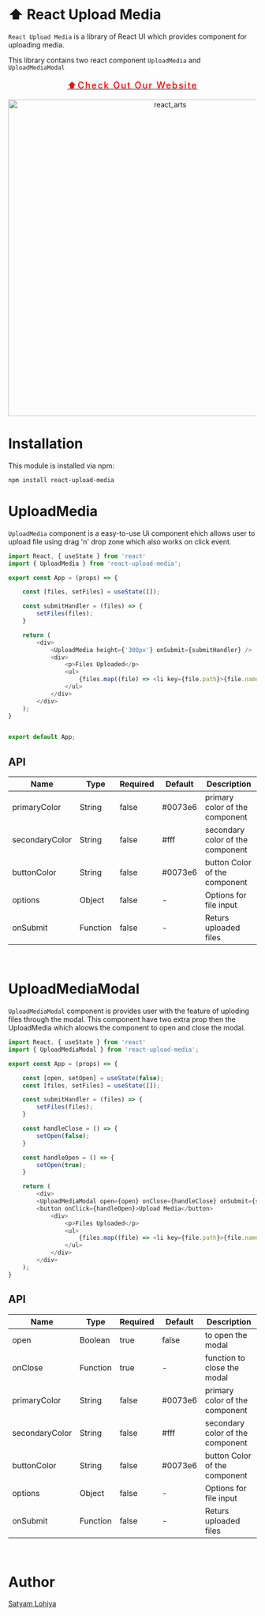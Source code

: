 # ⬆️ React Upload Media

`React Upload Media` is a library of React UI which provides component for uploading media.

This library contains two react component `UploadMedia` and `UploadMediaModal`

<a href="https://satyam-2001.github.io/React-Upload-Media/" target="_blank">
<div align="center">
<p align="center" style="color:red;text-decoration:none; font-weight:500; letter-spacing:2px; font-size:large;" >⬆️Check Out Our Website</p>
<img width="641" alt="react_arts" src="https://github.com/Satyam-2001/React-Arts/assets/88069082/93ccd3cb-1a57-47c8-aad9-973a8c74c3ba">
</div>
</a>


# Installation

This module is installed via npm:

```shell
npm install react-upload-media
```

# UploadMedia 

`UploadMedia` component is a easy-to-use Ui component ehich allows user to upload file using drag 'n' drop zone which also works on click event.

```javascript
import React, { useState } from 'react'
import { UploadMedia } from 'react-upload-media';

export const App = (props) => {

    const [files, setFiles] = useState([]);

    const submitHandler = (files) => {
        setFiles(files);
    }

    return (
        <div>
            <UploadMedia height={'300px'} onSubmit={submitHandler} />
            <div>
                <p>Files Uploaded</p>
                <ul>
                    {files.map((file) => <li key={file.path}>{file.name}</li>)}
                </ul>
            </div>
        </div>
    );
} 


export default App;
```

## API

| Name           | Type           | Required | Default | Description                                 |
| -------------- | -------------- | -------- | ------- | ------------------------------------------- |
| primaryColor   | String         | false    | #0073e6 | primary color of the component
| secondaryColor | String         | false    | #fff    | secondary color of the component
| buttonColor    | String         | false    | #0073e6 | button Color of the component
| options        | Object         | false    | -       | Options for file input
| onSubmit       | Function       | false    | -       | Returs uploaded files

<br />

# UploadMediaModal

`UploadMediaModal` component is provides user with the feature of uploding files through the modal. This component have two extra prop then the UploadMedia which aloows the component to open and close the modal.

```javascript
import React, { useState } from 'react'
import { UploadMediaModal } from 'react-upload-media';

export const App = (props) => {

    const [open, setOpen] = useState(false);
    const [files, setFiles] = useState([]);

    const submitHandler = (files) => {
        setFiles(files);
    }

    const handleClose = () => {
        setOpen(false);
    }

    const handleOpen = () => {
        setOpen(true);
    }

    return (
        <div>
        <UploadMediaModal open={open} onClose={handleClose} onSubmit={submitHandler} />
        <button onClick={handleOpen}>Upload Media</button>
            <div>
                <p>Files Uploaded</p>
                <ul>
                    {files.map((file) => <li key={file.path}>{file.name}</li>)}
                </ul>
            </div>
        </div>
    );
} 
```

## API

| Name           | Type           | Required | Default | Description                                 |
| -------------- | -------------- | -------- | ------- | ------------------------------------------- |
| open           | Boolean        | true     | false   | to open the modal
| onClose        | Function       | true     | -       | function to close the modal 
| primaryColor   | String         | false    | #0073e6 | primary color of the component
| secondaryColor | String         | false    | #fff    | secondary color of the component
| buttonColor    | String         | false    | #0073e6 | button Color of the component
| options        | Object         | false    | -       | Options for file input
| onSubmit       | Function       | false    | -       | Returs uploaded files

<br />

# Author

<a href="https://github.com/Satyam-2001"> Satyam Lohiya </a>